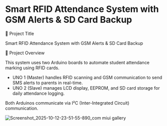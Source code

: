 # Smart RFID Attendance System with GSM Alerts & SD Card Backup

📘 Project Title

Smart RFID Attendance System with GSM Alerts & SD Card Backup

🧠 Project Overview

This system uses two Arduino boards to automate student attendance marking using RFID cards.

 * UNO 1 (Master) handles RFID scanning and GSM communication to send SMS alerts to parents in real-time.
 * UNO 2 (Slave) manages LCD display, EEPROM, and SD card storage for daily attendance logging.
  
Both Arduinos communicate via I²C (Inter-Integrated Circuit) communication.



![Screenshot_2025-10-12-23-51-55-890_com miui gallery](https://github.com/user-attachments/assets/130fa90a-5616-45e2-af0e-3de88c5cbe6b)
